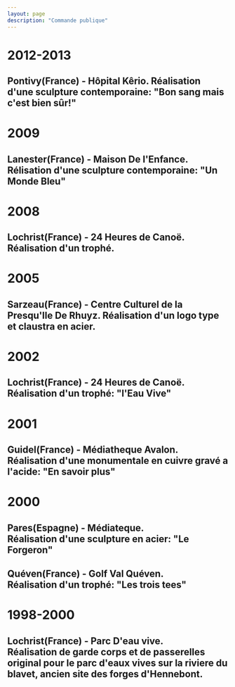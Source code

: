 ```yaml
---
layout: page
description: "Commande publique"
---
```


2012-2013
=========
Pontivy(France) - Hôpital Kêrio. 
Réalisation d'une sculpture contemporaine: "Bon sang mais c'est bien sûr!"  
---

2009
====
Lanester(France) - Maison De l'Enfance.  
Rélisation d'une sculpture contemporaine: "Un Monde Bleu"  
---

2008
====
Lochrist(France) - 24 Heures de Canoë. 
Réalisation d'un trophé.  
---

2005
====
Sarzeau(France) - Centre Culturel de la Presqu'Ile De Rhuyz. 
Réalisation d'un logo type et claustra en acier.  
---

2002
====
Lochrist(France) - 24 Heures de Canoë.  
Réalisation d'un trophé: "l'Eau Vive"  
---

2001
====
Guidel(France) - Médiatheque Avalon.  
Réalisation d'une monumentale en cuivre gravé a l'acide: "En savoir plus"   
---

2000
====
Pares(Espagne) - Médiateque.  
Réalisation d'une sculpture en acier: "Le Forgeron"  
---

Quéven(France) - Golf Val Quéven.  
Réalisation d'un trophé: "Les trois tees"  
---

1998-2000
========
Lochrist(France) - Parc D'eau vive.  
Réalisation de garde corps et de passerelles original pour le parc d'eaux vives sur la riviere du blavet, ancien site des forges d'Hennebont.  
---
